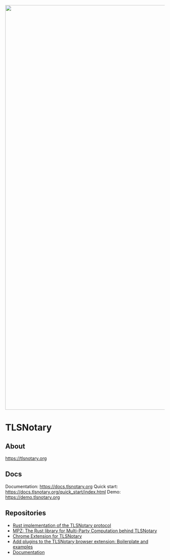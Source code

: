 <p align="center">
    <img src="https://github.com/user-attachments/assets/64028fbf-ab6b-4266-90eb-5add1295204e" width=1280 />
</p>

# TLSNotary

## About

https://tlsnotary.org

## Docs

Documentation: https://docs.tlsnotary.org
Quick start: https://docs.tlsnotary.org/quick_start/index.html
Demo: https://demo.tlsnotary.org

## Repositories

* [Rust implementation of the TLSNotary protocol](https://github.com/tlsnotary/tlsn)
* [MPZ: The Rust library for Multi-Party Computation behind TLSNotary](https://github.com/privacy-scaling-explorations/mpz)
* [Chrome Extension for TLSNotary](https://github.com/tlsnotary/tlsn-extension)
* [Add plugins to the TLSNotary browser extension: Boilerplate and examples](https://github.com/tlsnotary/tlsn-plugin-boilerplate)
* [Documentation](https://github.com/tlsnotary/docs-mdbook)


